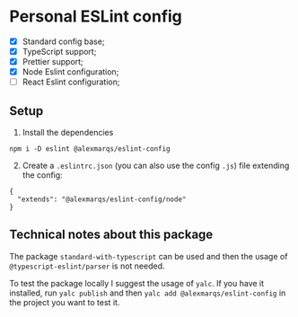 # Personal ESLint config

- [x] Standard config base;
- [x] TypeScript support;
- [x] Prettier support;
- [x] Node Eslint configuration;
- [ ] React Eslint configuration;

## Setup

1. Install the dependencies

```
npm i -D eslint @alexmarqs/eslint-config
```

2. Create a `.eslintrc.json` (you can also use the config `.js`) file extending the config:

```
{
  "extends": "@alexmarqs/eslint-config/node"
}
```

## Technical notes about this package

The package `standard-with-typescript` can be used and then the usage of `@typescript-eslint/parser` is not needed.

To test the package locally I suggest the usage of `yalc`. If you have it installed, run `yalc publish` and then `yalc add @alexmarqs/eslint-config` in the project you want to test it.
